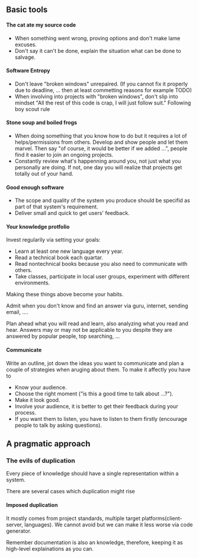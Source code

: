 ## Basic tools

#### The cat ate my source code
+ When something went wrong, proving options and don't make lame excuses.
+ Don't say it can't be done, explain the situation what can be done to salvage.

#### Software Entropy
+ Don't leave "broken windows" unrepaired. (If you cannot fix it properly due to deadline, ... then at least commetting reasons for example TODO)
+ When involving into projects with "broken windows", don't slip into mindset "All the rest of this code is crap, I will just follow suit." Following boy scout rule

#### Stone soup and boiled frogs
+ When doing something that you know how to do but it requires a lot of helps/permissions from others. Develop and show people  and let them marvel. Then say "of course, it would be better if we added ...", people find it easier to join an ongoing projects.
+ Constantly review what's happenning around you, not just what you personally are doing. If not, one day you will realize that projects get totally out of your hand.

#### Good enough software
+ The scope and quality of the system you produce should be specifid as part of that system's requirement.
+ Deliver small and quick to get users' feedback.

#### Your knowledge protfolio
Invest regularily via setting your goals:
+ Learn  at least one new language every year.
+ Read a technical book each quartar.
+ Read nontechnical books because you also need to communicate with others.
+ Take classes, participate in local user groups, experiment with different environments.

Making these things above become your habits.

Admit when you don't know and find an answer via guru, internet, sending email, ....

Plan ahead what you will read and learn, also analyzing what you read and hear. Answers may or may not be applicable to you despite they are answered by popular people, top searching, ...

#### Communicate
Write an outline, jot down the ideas you want to communicate and plan a couple of strategies when aruging about them. To make it affectly you have to
+ Know your audience.
+ Choose the right moment ("is this a good time to talk about ...?").
+ Make it look good.
+ Involve your audience, it is better to get their feedback during your process.
+ If you want them to listen, you have to listen to them firstly (encourage people to talk by asking questions).

## A pragmatic approach

### The evils of duplication
Every piece of knowledge should have a single representation within a system.

There are several cases which duplication might rise

#### Imposed duplication
It mostly comes from project standards, multiple target platforms(client-server, languages). We cannot avoid but we can make it less worse via code generator.

Remember documentation is also an knowledge, therefore, keeping it as high-level explainations as you can.
